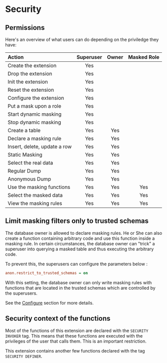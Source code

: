Security
===============================================================================


Permissions
------------------------------------------------------------------------------

Here's an overview of what users can do depending on the priviledge they have:

| Action                                   | Superuser | Owner | Masked Role |
| :--------------------------------------- | :-------: | :---: | :---------: |
| Create the extension                     |    Yes    |       |             |
| Drop the extension                       |    Yes    |       |             |
| Init the extension                       |    Yes    |       |             |
| Reset the extension                      |    Yes    |       |             |
| Configure the extension                  |    Yes    |       |             |
| Put a mask upon a role                   |    Yes    |       |             |
| Start dynamic masking                    |    Yes    |       |             |
| Stop  dynamic masking                    |    Yes    |       |             |
| Create a table                           |    Yes    |  Yes  |             |
| Declare a masking rule                   |    Yes    |  Yes  |             |
| Insert, delete, update a row             |    Yes    |  Yes  |             |
| Static Masking                           |    Yes    |  Yes  |             |
| Select the real data                     |    Yes    |  Yes  |             |
| Regular Dump                             |    Yes    |  Yes  |             |
| Anonymous Dump                           |    Yes    |  Yes  |             |
| Use the masking functions                |    Yes    |  Yes  |     Yes     |
| Select the masked data                   |    Yes    |  Yes  |     Yes     |
| View the masking rules                   |    Yes    |  Yes  |     Yes     |



Limit masking filters only to trusted schemas
------------------------------------------------------------------------------

The database owner is allowed to declare masking rules. He or She can also
create a function containing arbitrary code and use this function inside a
masking rule. In certain circumstances, the database owner can "trick" a
superuser into querying a masked table and thus executing the arbitrary code.

To prevent this, the superusers can configure the parameters below :

```ini
anon.restrict_to_trusted_schemas = on
```

With this setting, the database owner can only write masking rules with functions
that are located in the trusted schemas which are controlled by the superusers.

See the [Configure] section for more details.

[Configure]: configure.md

Security context of the functions
------------------------------------------------------------------------------

Most of the functions of this extension are declared with the `SECURITY INVOKER`
tag.
This means that these functions are executed with the privileges of the user
that calls them. This is an important restriction.

This extension contains another few functions declared with the tag
`SECURITY DEFINER`.

